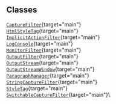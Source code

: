 ## Classes

[`CaptureFilter`](../object/CaptureFilter.html#CaptureFilter){target="main"}\
[`HtmlStyleTag`](../object/HtmlStyleTag.html#HtmlStyleTag){target="main"}\
[`ImplicitActionFilter`](../object/ImplicitActionFilter.html#ImplicitActionFilter){target="main"}\
[`LogConsole`](../object/LogConsole.html#LogConsole){target="main"}\
[`MonitorFilter`](../object/MonitorFilter.html#MonitorFilter){target="main"}\
[`OutputFilter`](../object/OutputFilter.html#OutputFilter){target="main"}\
[`OutputStream`](../object/OutputStream.html#OutputStream){target="main"}\
[`OutputStreamWindow`](../object/OutputStreamWindow.html#OutputStreamWindow){target="main"}\
[`ParagraphManager`](../object/ParagraphManager.html#ParagraphManager){target="main"}\
[`StringCaptureFilter`](../object/StringCaptureFilter.html#StringCaptureFilter){target="main"}\
[`StyleTag`](../object/StyleTag.html#StyleTag){target="main"}\
[`SwitchableCaptureFilter`](../object/SwitchableCaptureFilter.html#SwitchableCaptureFilter){target="main"}\
